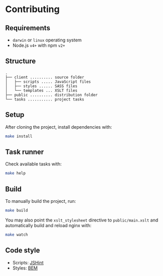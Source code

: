 # Contributing

## Requirements

* `darwin` or `linux` operating system
* Node.js `v4+` with npm `v2+`

## Structure

```tree
.
├── client .......... source folder
│   ├── scripts ..... JavaScript files
│   ├── styles ...... SASS files
│   └── templates ... XSLT files
├── public .......... distribution folder
└── tasks ........... project tasks
```

## Setup

After cloning the project, install dependencies with:

```bash
make install
```

## Task runner

Check available tasks with:

```bash
make help
```

## Build

To manually build the project, run:

```bash
make build
```

You may also point the `xslt_stylesheet` directive to `public/main.xslt` and automatically build and reload nginx with:

```bash
make watch
```

## Code style

* Scripts: [JSHint](http://jshint.com/)
* Styles: [BEM](http://getbem.com/)
